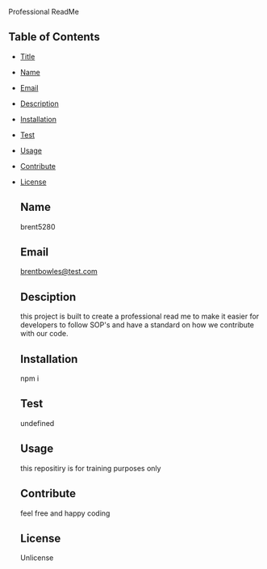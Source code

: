 
  Professional ReadMe
  
 ## Table of Contents
* [Title](#title)
* [Name](#username)
* [Email](#email)
* [Description](#description)
* [Installation](#installation)
* [Test](#test)
* [Usage](#usage)
* [Contribute](#contribute)
* [License](#license)

   ## Name 
   brent5280

    ## Email
    brentbowles@test.com

    ## Desciption

    this project is built to create a professional read me to make it easier for developers to follow SOP's and have a standard on how we contribute with our code.

    ## Installation
    npm i

    ## Test
    undefined

    ## Usage
    this repositiry is for training purposes only

    ## Contribute
    feel free and happy coding

     ## License
    Unlicense
     